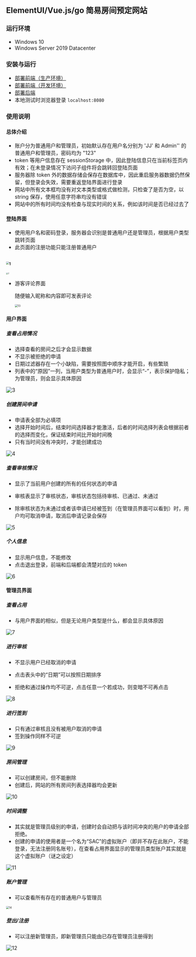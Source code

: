 ## ElementUI/Vue.js/go 简易房间预定网站

### 运行环境

- Windows 10
- Windows Server 2019 Datacenter

### 安装与运行

- [部署前端（生产环境）](./front-end/README.md)
- [部署前端（开发环境）](./front-end-dev/README.md)
- [部署后端](./back-end/README.md)
- 本地测试时浏览器登录 ``localhost:8080``

### 使用说明

#### 总体介绍

- 账户分为普通用户和管理员，初始默认存在用户名分别为 'JJ' 和 Admin'' 的普通用户和管理员，密码均为 "123"
- token 等用户信息存在 sessionStorage 中，因此登陆信息只在当前标签页内有效；在未登录情况下访问子组件将会跳转回登陆页面
- 服务器除 token 外的数据存储会保存在数据库中，因此重启服务器数据仍然保留，但登录会失效，需要重返登陆界面进行登录
- 网站中所有文本框均没有对文本类型或格式做检测，只检查了是否为空，以 string 保存，使用任意字符串均没有错误
- 网站中的所有时间均没有检查与现实时间的关系，例如该时间是否已经过去了

#### 登陆界面

- 使用用户名和密码登录，服务器会识别是普通用户还是管理员，根据用户类型跳转页面
- 此页面的注册功能只能注册普通用户

## <img src="assets/1.PNG" alt="1" style="zoom:50%;"/>

<img src="assets/2.PNG" alt="2" style="zoom: 33%;" />

- 游客评论界面

  随便输入昵称和内容即可发表评论

  <img src="assets/13.PNG" alt="13" style="zoom:50%;" />

#### 用户界面

##### 查看占用情况

- 选择查看的房间之后才会显示数据
- 不显示被拒绝的申请
- 日期过滤器存在一个小缺陷，需要按照图中顺序才能开启，有些繁琐
- 列表中的“原因”一列，当用户类型为普通用户时，会显示“-”，表示保护隐私；为管理员，则会显示具体原因

![3](assets/3.PNG)

##### 创建房间申请

- 申请表全部为必填项
- 选择开始时间后，结束时间选择器才能激活，后者的时间选择列表会根据前者的选择而变化，保证结束时间比开始时间晚
- 只有当时间没有冲突时，才能创建成功

![4](assets/4.PNG)

##### 查看审核情况

- 显示了当前用户创建的所有的任何状态的申请

- 审核表显示了审核状态，审核状态包括待审核、已通过、未通过
- 除审核状态为未通过或者该申请已经被签到（在管理员界面可以看到）时，用户均可取消申请，取消后申请记录会保存

![5](assets/5.PNG)

##### 个人信息

- 显示用户信息，不能修改
- 点击退出登录，前端和后端都会清楚对应的 token

![6](assets/6.PNG)

#### 管理员界面

##### 查看占用

- 与用户界面的相似，但是无论用户类型是什么，都会显示具体原因

![7](assets/7.PNG)

##### 进行审核

- 不显示用户已经取消的申请

- 点击表头中的“日期”可以按照日期排序
- 拒绝和通过操作均不可逆，点击任意一个若成功，则变暗不可再点击

![8](assets/8.PNG)

##### 进行签到

- 只有通过审核且没有被用户取消的申请
- 签到操作同样不可逆

![9](assets/9.PNG)

##### 房间管理

- 可以创建房间，但不能删除
- 创建后，网站的所有房间列表选择器均会更新

![10](assets/10.PNG)

##### 时间调整

- 其实就是管理员级别的申请，创建时会自动把与该时间冲突的用户的申请全部拒绝。
- 创建的申请的使用者是一个名为“SAC”的虚拟账户（即并不存在此账户，不能登录，无法注册同名账号），在查看占用界面显示的管理员类型账户其实就是这个虚拟账户（谜之设定）

![11](assets/11.PNG)

##### 账户管理

- 可以查看所有存在的普通用户与管理员

<img src="assets/14.PNG" alt="14" style="zoom:50%;" />

##### 登出/注册

- 可以注册新管理员，即新管理员只能由已存在管理员注册得到

![12](assets/12.PNG)

